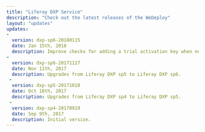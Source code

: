 ```yaml
---
title: "Liferay DXP Service"
description: "Check out the latest releases of the WeDeploy"
layout: "updates"
updates:
-
  version: dxp-sp6-20180115
  date: Jan 15th, 2018
  description: Improve checks for adding a trial activation key when needed.
-
  version: dxp-sp6-20171127
  date: Nov 11th, 2017
  description: Upgrades from Liferay DXP sp5 to Liferay DXP sp6.
 -
  version: dxp-sp5-20171018
  date: Oct 18th, 2017
  description: Upgrades from Liferay DXP sp4 to Liferay DXP sp5.
 -
  version: dxp-sp4-20170919
  date: Sep 9th, 2017
  description: Initial version.
---
```


